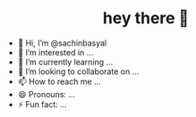 <h1 align="center">hey there 👋</h1>

- 👋 Hi, I’m @sachinbasyal
- 👀 I’m interested in ...
- 🌱 I’m currently learning ...
- 💞️ I’m looking to collaborate on ...
- 📫 How to reach me ...
- 😄 Pronouns: ...
- ⚡ Fun fact: ...

<!---
sachinbasyal/sachinbasyal is a ✨ special ✨ repository because its `README.md` (this file) appears on your GitHub profile.
You can click the Preview link to take a look at your changes.
--->
